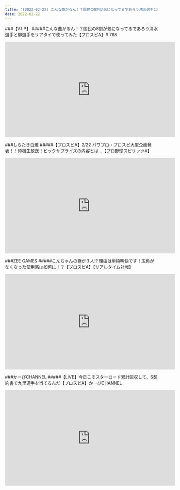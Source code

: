 ```yaml
---
title: "[2022-02-22] こんな曲がるん！？国民の8割が気になってるであろう清水選手と柳選手をリアタイで使ってみた【プロスピA】# 788 他"
date: 2022-02-22
---
```

###【V.I.P】
#####こんな曲がるん！？国民の8割が気になってるであろう清水選手と柳選手をリアタイで使ってみた【プロスピA】# 788
<iframe width="560" height="315" src="https://www.youtube.com/embed/DS8g6DG9sNA" frameborder="0" allow="accelerometer; autoplay; clipboard-write; encrypted-media; gyroscope; picture-in-picture" allowfullscreen></iframe>

###しらたき白瀧
#####【プロスピA】2/22 パワプロ・プロスピ大型企画発表！！待機生放送！ビックサプライズの内容とは…【プロ野球スピリッツA】
<iframe width="560" height="315" src="https://www.youtube.com/embed/HUggBZj0zao" frameborder="0" allow="accelerometer; autoplay; clipboard-write; encrypted-media; gyroscope; picture-in-picture" allowfullscreen></iframe>

###ZEE GAMES
#####こんちゃんの極が３人!? 理由は単純明快です！広角がなくなった使用感は如何に！？【プロスピA】【リアルタイム対戦】
<iframe width="560" height="315" src="https://www.youtube.com/embed/iSdcqcz0V34" frameborder="0" allow="accelerometer; autoplay; clipboard-write; encrypted-media; gyroscope; picture-in-picture" allowfullscreen></iframe>

###かーぴCHANNEL
#####【LIVE】今日こそスターロード累計回収して、S契約書で九里選手を当てるんだ【プロスピA】かーぴCHANNEL
<iframe width="560" height="315" src="https://www.youtube.com/embed/znSDWyhNCgg" frameborder="0" allow="accelerometer; autoplay; clipboard-write; encrypted-media; gyroscope; picture-in-picture" allowfullscreen></iframe>

